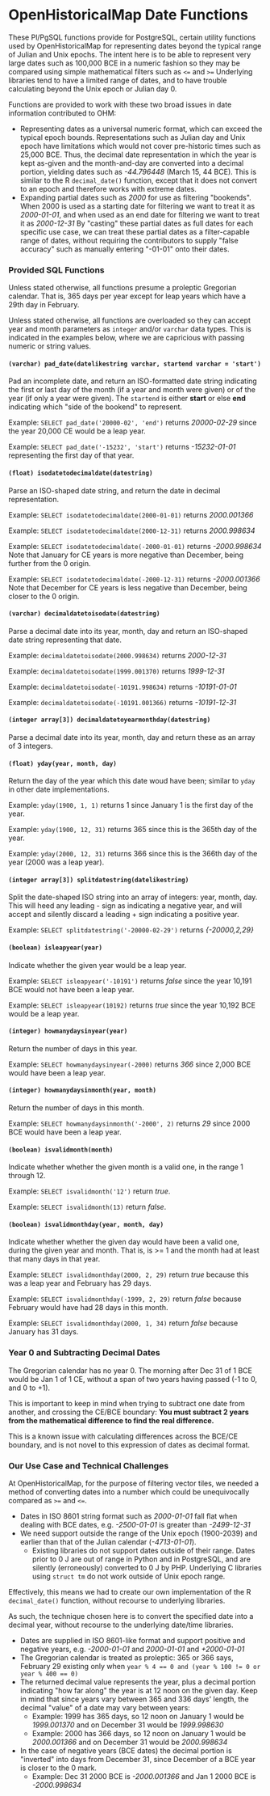# OpenHistoricalMap Date Functions

These Pl/PgSQL functions provide for PostgreSQL, certain utility functions used by OpenHistoricalMap for representing dates beyond the typical range of Julian and Unix epochs. The intent here is to be able to represent very large dates such as 100,000 BCE in a numeric fashion so they may be compared using simple mathematical filters such as `<=` and `>=` Underlying libraries tend to have a limited range of dates, and to have trouble calculating beyond the Unix epoch or Julian day 0.

Functions are provided to work with these two broad issues in date information contributed to OHM:
* Representing dates as a universal numeric format, which can exceed the typical epoch bounds. Representations such as Julian day and Unix epoch have limitations which would not cover pre-historic times such as 25,000 BCE. Thus, the decimal date representation in which the year is kept as-given and the month-and-day are converted into a decimal portion, yielding dates such as _-44.796448_ (March 15, 44 BCE). This is similar to the R `decimal_date()` function, except that it does not convert to an epoch and therefore works with extreme dates.
* Expanding partial dates such as _2000_ for use as filtering "bookends". When 2000 is used as a starting date for filtering we want to treat it as _2000-01-01_, and when used as an end date for filtering we want to treat it as _2000-12-31_ By "casting" these partial dates as full dates for each specific use case, we can treat these partial dates as a filter-capable range of dates, without requiring the contributors to supply "false accuracy" such as manually entering "-01-01" onto their dates.


### Provided SQL Functions

Unless stated otherwise, all functions presume a proleptic Gregorian calendar. That is, 365 days per year except for leap years which have a 29th day in February.

Unless stated otherwise, all functions are overloaded so they can accept year and month parameters as `integer` and/or `varchar` data types. This is indicated in the examples below, where we are capricious with passing numeric or string values.

#### `(varchar) pad_date(datelikestring varchar, startend varchar = 'start')`

Pad an incomplete date, and return an ISO-formatted date string indicating the first or last day of the month (if a year and month were given) or of the year (if only a year were given). The `startend` is either **start** or else **end** indicating which "side of the bookend" to represent.

Example: `SELECT pad_date('20000-02', 'end')` returns _20000-02-29_ since the year 20,000 CE would be a leap year.

Example: `SELECT pad_date('-15232', 'start')` returns _-15232-01-01_ representing the first day of that year.

#### `(float) isodatetodecimaldate(datestring)`

Parse an ISO-shaped date string, and return the date in decimal representation.

Example: `SELECT isodatetodecimaldate(2000-01-01)` returns _2000.001366_

Example: `SELECT isodatetodecimaldate(2000-12-31)` returns _2000.998634_

Example: `SELECT isodatetodecimaldate(-2000-01-01)` returns _-2000.998634_ Note that January for CE years is more negative than December, being further from the 0 origin.

Example: `SELECT isodatetodecimaldate(-2000-12-31)` returns _-2000.001366_ Note that December for CE years is less negative than December, being closer to the 0 origin.

#### `(varchar) decimaldatetoisodate(datestring)`

Parse a decimal date into its year, month, day and return an ISO-shaped date string representing that date.

Example: `decimaldatetoisodate(2000.998634)` returns _2000-12-31_

Example: `decimaldatetoisodate(1999.001370)` returns _1999-12-31_

Example: `decimaldatetoisodate(-10191.998634)` returns _-10191-01-01_

Example: `decimaldatetoisodate(-10191.001366)` returns _-10191-12-31_

#### `(integer array[3]) decimaldatetoyearmonthday(datestring)`

Parse a decimal date into its year, month, day and return these as an array of 3 integers.

#### `(float) yday(year, month, day)`

Return the day of the year which this date woud have been; similar to `yday` in other date implementations.

Example: `yday(1900, 1, 1)` returns 1 since January 1 is the first day of the year.

Example: `yday(1900, 12, 31)` returns 365 since this is the 365th day of the year.

Example: `yday(2000, 12, 31)` returns 366 since this is the 366th day of the year (2000 was a leap year).

#### `(integer array[3]) splitdatestring(datelikestring)`

Split the date-shaped ISO string into an array of integers: year, month, day. This will heed any leading - sign as indicating a negative year, and will accept and silently discard a leading + sign indicating a positive year.

Example: `SELECT splitdatestring('-20000-02-29')` returns _{-20000,2,29}_

#### `(boolean) isleapyear(year)`

Indicate whether the given year would be a leap year.

Example: `SELECT isleapyear('-10191')` returns _false_ since the year 10,191 BCE would not have been a leap year.

Example: `SELECT isleapyear(10192)` returns _true_ since the year 10,192 BCE would be a leap year.

#### `(integer) howmanydaysinyear(year)`

Return the number of days in this year.

Example: `SELECT howmanydaysinyear(-2000)` returns _366_ since 2,000 BCE would have been a leap year.

#### `(integer) howmanydaysinmonth(year, month)`

Return the number of days in this month.

Example: `SELECT howmanydaysinmonth('-2000', 2)` returns _29_ since 2000 BCE would have been a leap year.

#### `(boolean) isvalidmonth(month)`

Indicate whether whether the given month is a valid one, in the range 1 through 12.

Example: `SELECT isvalidmonth('12')` return _true_.

Example: `SELECT isvalidmonth(13)` return _false_.

#### `(boolean) isvalidmonthday(year, month, day)`

Indicate whether whether the given day would have been a valid one, during the given year and month. That is, is >= 1 and the month had at least that many days in that year.

Example: `SELECT isvalidmonthday(2000, 2, 29)` return _true_ because this was a leap year and February has 29 days.

Example: `SELECT isvalidmonthday(-1999, 2, 29)` return _false_ because February would have had 28 days in this month.

Example: `SELECT isvalidmonthday(2000, 1, 34)` return _false_ because January has 31 days.


### Year 0 and Subtracting Decimal Dates

The Gregorian calendar has no year 0. The morning after Dec 31 of 1 BCE would be Jan 1 of 1 CE, without a span of two years having passed (-1 to 0, and 0 to +1).

This is important to keep in mind when trying to subtract one date from another, and crossing the CE/BCE boundary: **You must subtract 2 years from the mathematical difference to find the real difference.**

This is a known issue with calculating differences across the BCE/CE boundary, and is not novel to this expression of dates as decimal format.


### Our Use Case and Technical Challenges

At OpenHistoricalMap, for the purpose of filtering vector tiles, we needed a method of converting dates into a number which could be unequivocally compared as `>=` and `<=`.

* Dates in ISO 8601 string format such as _2000-01-01_ fall flat when dealing with BCE dates, e.g. _-2500-01-01_ is greater than _-2499-12-31_
* We need support outside the range of the Unix epoch (1900-2039) and earlier than that of the Julian calendar (_-4713-01-01_).
  * Existing libraries do not support dates outside of their range. Dates prior to 0 J are out of range in Python and in PostgreSQL, and are silently (erroneously) converted to 0 J by PHP. Underlying C libraries using `struct tm` do not work outside of Unix epoch range.

Effectively, this means we had to create our own implementation of the R `decimal_date()` function, without recourse to underlying libraries.

As such, the technique chosen here is to convert the specified date into a decimal year, without recourse to the underlying date/time libraries.
* Dates are supplied in ISO 8601-like format and support positive and negative years, e.g. _-2000-01-01_ and _2000-01-01_ and _+2000-01-01_
* The Gregorian calendar is treated as proleptic: 365 or 366 says, February 29 existing only when `year % 4 == 0 and (year % 100 != 0 or year % 400 == 0)`
* The returned decimal value represents the year, plus a decimal portion indicating "how far along" the year is at 12 noon on the given day. Keep in mind that since years vary between 365 and 336 days' length, the decimal "value" of a date may vary between years:
  * Example: 1999 has 365 days, so 12 noon on January 1 would be _1999.001370_ and on December 31 would be _1999.998630_
  * Example: 2000 has 366 days, so 12 noon on January 1 would be _2000.001366_ and on December 31 would be _2000.998634_
* In the case of negative years (BCE dates) the decimal portion is "inverted" into days from December 31, since December of a BCE year is closer to the 0 mark.
  * Example: Dec 31 2000 BCE is _-2000.001366_ and Jan 1 2000 BCE is _-2000.998634_
